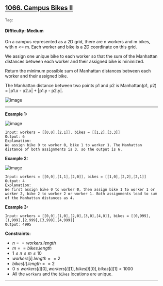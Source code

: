 ## [1066. Campus Bikes II](https://leetcode.com/problems/campus-bikes-ii)

```Tag```:

#### Difficulty: Medium

On a campus represented as a 2D grid, there are n workers and m bikes, with n <= m. Each worker and bike is a 2D coordinate on this grid.

We assign one unique bike to each worker so that the sum of the Manhattan distances between each worker and their assigned bike is minimized.

Return the minimum possible sum of Manhattan distances between each worker and their assigned bike.

The Manhattan distance between two points p1 and p2 is Manhattan(p1, p2) = |p1.x - p2.x| + |p1.y - p2.y|.

![image](https://github.com/quananhle/Python/assets/35042430/c4372e86-55ae-45a5-b551-4a85109612e1)

---

__Example 1:__

![image](https://assets.leetcode.com/uploads/2019/03/06/1261_example_1_v2.png)
```
Input: workers = [[0,0],[2,1]], bikes = [[1,2],[3,3]]
Output: 6
Explanation: 
We assign bike 0 to worker 0, bike 1 to worker 1. The Manhattan distance of both assignments is 3, so the output is 6.
```

__Example 2:__

![image](https://assets.leetcode.com/uploads/2019/03/06/1261_example_2_v2.png)
```
Input: workers = [[0,0],[1,1],[2,0]], bikes = [[1,0],[2,2],[2,1]]
Output: 4
Explanation: 
We first assign bike 0 to worker 0, then assign bike 1 to worker 1 or worker 2, bike 2 to worker 2 or worker 1. Both assignments lead to sum of the Manhattan distances as 4.
```

__Example 3:__
```
Input: workers = [[0,0],[1,0],[2,0],[3,0],[4,0]], bikes = [[0,999],[1,999],[2,999],[3,999],[4,999]]
Output: 4995
```

__Constraints:__

- $n == workers.length$
- $m == bikes.length$
- $1 \le n \le m \le 10$
- $workers[i].length == 2$
- $bikes[i].length == 2$
- $0 \le workers[i][0], workers[i][1], bikes[i][0], bikes[i][1] \lt 1000$
- All the ```workers``` and the ```bikes``` locations are unique.

---
